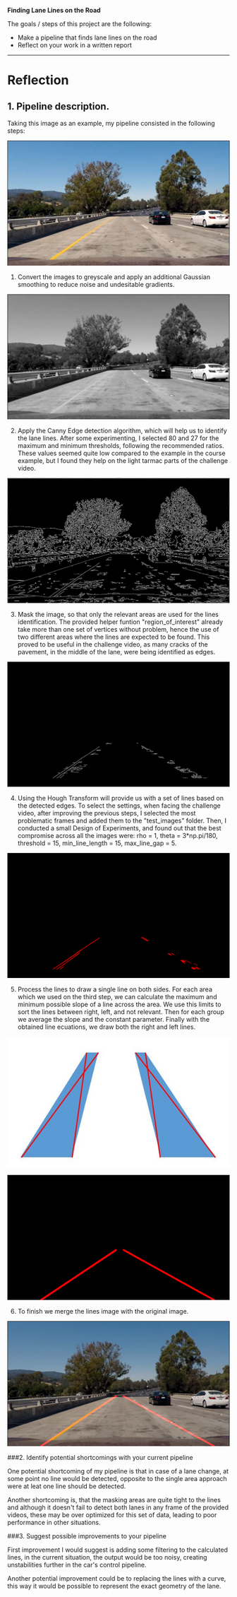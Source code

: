 
**Finding Lane Lines on the Road**

The goals / steps of this project are the following:
* Make a pipeline that finds lane lines on the road
* Reflect on your work in a written report


[//]: # (Image References)

[image1]: ./writeup/extra6.JPG "Original Image"
[image2]: ./writeup/extra6_grey.jpg "Grayscale"
[image3]: ./writeup/extra6_canny_edge.jpg "Canny Edge Image"
[image4]: ./writeup/extra6_masked_canny_edge.jpg "Masked Canny Edge Image"
[image5]: ./writeup/hough_lines.jpg "Hough Lines Image"
[image6]: ./writeup/mask_areas.JPG "Mask Areas"
[image7]: ./writeup/extra6_lines.jpg "Final Lines Image"
[image8]: ./writeup/extra6_final.jpg "Final Image"


---

# Reflection

## 1. Pipeline description.

Taking this image as an example, my pipeline consisted in the following steps:

![Original Image][image1]

1. Convert the images to greyscale and apply an additional Gaussian smoothing to reduce noise and undesitable gradients. 

![Grayscale Image][image2]

2. Apply the Canny Edge detection algorithm, which will help us to identify the lane lines. After some experimenting, I selected 80 and 27 for the maximum and minimum thresholds, following the recommended ratios.
These values seemed  quite low compared to the example in the course example, but I found they help on the light tarmac parts of the challenge video.

![Canny Edge Image][image3]

3. Mask the image, so that only the relevant areas are used for the lines identification. The provided helper funtion "region_of_interest" already take more than one set of vertices without problem, hence the use of two different areas where the lines are expected to be found.
This proved to be useful in the challenge video, as many cracks of the pavement, in the middle of the lane, were being identified as edges.

![Masked Canny Edge Image][image4]

4. Using the Hough Transform will provide us with a set of lines based on the detected edges. To select the settings, when facing the challenge video, after improving the previous steps, I selected the most problematic frames and added them to the "test_images" folder.
Then, I conducted a small Design of Experiments, and found out that the best compromise across all the images were: rho = 1, theta = 3*np.pi/180, threshold = 15, min_line_length = 15, max_line_gap = 5.

![Hough Lines Image][image5]

5. Process the lines to draw a single line on both sides. For each area which we used on the third step, we can calculate the maximum and minimum possible slope of a line across the area.
We use this limits to sort the lines between right, left, and not relevant. Then for each group we average the slope and the constant parameter. Finally with the obtained line ecuations, we draw both the right and left lines.
 
![Masked Areas Image][image6]

![Lines Image][image7]

6. To finish we merge the lines image with the original image.
 
![Final Image][image8]


###2. Identify potential shortcomings with your current pipeline

One potential shortcoming of my pipeline is that in case of a lane change, at some point no line would be detected, opposite to the single area approach were at leat one line should be detected.

Another shortcoming is, that the masking areas are quite tight to the lines and although it doesn't fail to detect both lanes in any frame of the provided videos, these may be over optimized for this set of data, leading to poor performance in other situations. 


###3. Suggest possible improvements to your pipeline

First improvement I would suggest is adding some filtering to the calculated lines, in the current situation, the output would be too noisy, creating unstabilities further in the car's control pipeline.

Another potential improvement could be to replacing the lines with a curve, this way it would be possible to represent the exact geometry of the lane.